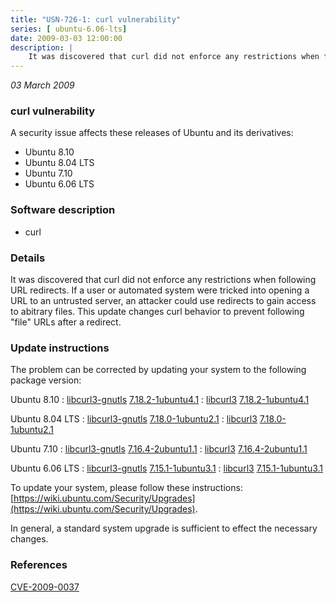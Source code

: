 ```yaml
---
title: "USN-726-1: curl vulnerability"
series: [ ubuntu-6.06-lts]
date: 2009-03-03 12:00:00
description: |
    It was discovered that curl did not enforce any restrictions when following URL redirects. If a user or automated system were tricked into opening a URL to an untrusted server, an attacker could use redirects to gain access to abitrary files. This update changes curl behavior to prevent following &quot;file&quot; URLs after a redirect. 
--- 
```

 
 

*03 March 2009*

### curl vulnerability

A security issue affects these releases of Ubuntu and its derivatives:

* Ubuntu 8.10
* Ubuntu 8.04 LTS
* Ubuntu 7.10
* Ubuntu 6.06 LTS

### Software description

* curl 

### Details

It was discovered that curl did not enforce any restrictions when following URL redirects. If a user or automated system were tricked into opening a URL to an untrusted server, an attacker could use redirects to gain access to abitrary files. This update changes curl behavior to prevent following &quot;file&quot; URLs after a redirect. 

### Update instructions

The problem can be corrected by updating your system to the following package version:

Ubuntu 8.10
 : [libcurl3-gnutls](https://launchpad.net/ubuntu/+source/curl) <span> [7.18.2-1ubuntu4.1](https://launchpad.net/ubuntu/+source/curl/7.18.2-1ubuntu4.1) </span> 
 : [libcurl3](https://launchpad.net/ubuntu/+source/curl) <span> [7.18.2-1ubuntu4.1](https://launchpad.net/ubuntu/+source/curl/7.18.2-1ubuntu4.1) </span> 

Ubuntu 8.04 LTS
 : [libcurl3-gnutls](https://launchpad.net/ubuntu/+source/curl) <span> [7.18.0-1ubuntu2.1](https://launchpad.net/ubuntu/+source/curl/7.18.0-1ubuntu2.1) </span> 
 : [libcurl3](https://launchpad.net/ubuntu/+source/curl) <span> [7.18.0-1ubuntu2.1](https://launchpad.net/ubuntu/+source/curl/7.18.0-1ubuntu2.1) </span> 

Ubuntu 7.10
 : [libcurl3-gnutls](https://launchpad.net/ubuntu/+source/curl) <span> [7.16.4-2ubuntu1.1](https://launchpad.net/ubuntu/+source/curl/7.16.4-2ubuntu1.1) </span> 
 : [libcurl3](https://launchpad.net/ubuntu/+source/curl) <span> [7.16.4-2ubuntu1.1](https://launchpad.net/ubuntu/+source/curl/7.16.4-2ubuntu1.1) </span> 

Ubuntu 6.06 LTS
 : [libcurl3-gnutls](https://launchpad.net/ubuntu/+source/curl) <span> [7.15.1-1ubuntu3.1](https://launchpad.net/ubuntu/+source/curl/7.15.1-1ubuntu3.1) </span> 
 : [libcurl3](https://launchpad.net/ubuntu/+source/curl) <span> [7.15.1-1ubuntu3.1](https://launchpad.net/ubuntu/+source/curl/7.15.1-1ubuntu3.1) </span> 

To update your system, please follow these instructions: [https://wiki.ubuntu.com/Security/Upgrades](https://wiki.ubuntu.com/Security/Upgrades).

In general, a standard system upgrade is sufficient to effect the necessary changes. 

### References

 
 [CVE-2009-0037](http://people.ubuntu.com/~ubuntu-security/cve/CVE-2009-0037)
 

